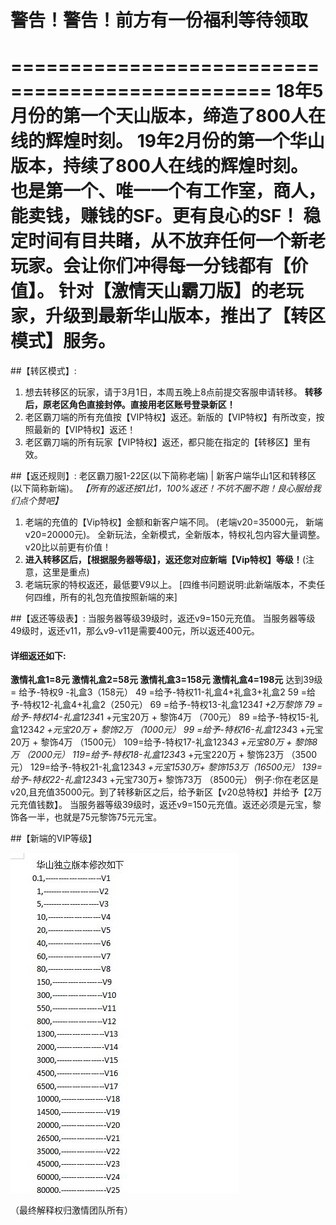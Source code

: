 # 警告！警告！前方有一份福利等待领取
================================================
18年5月份的第一个天山版本，缔造了800人在线的辉煌时刻。
19年2月份的第一个华山版本，持续了800人在线的辉煌时刻。
也是第一个、唯一一个有工作室，商人，能卖钱，赚钱的SF。更有良心的SF！
稳定时间有目共睹，从不放弃任何一个新老玩家。会让你们冲得每一分钱都有【价值】。
针对【激情天山霸刀版】的老玩家，升级到最新华山版本，推出了【转区模式】服务。
============================================================
##【转区模式】: 
1. 想去转移区的玩家，请于3月1日，本周五晚上8点前提交客服申请转移。
    **转移后，原老区角色直接封停。直接用老区账号登录新区！**
2. 老区霸刀端的所有充值按【VIP特权】返还。新版的【VIP特权】有所改变，按照最新的【VIP特权】返还！
3. 老区霸刀端的所有玩家【VIP特权】返还，都只能在指定的【转移区】里有效。

##【返还规则】:
老区霸刀服1-22区(以下简称老端) | 新客户端华山1区和转移区(以下简称新端)。
*【所有的返还按1比1，100%返还！不坑不圈不跑！良心服给我们点个赞吧】*
1. 老端的充值的【Vip特权】金额和新客户端不同。 (老端v20=35000元， 新端v20=20000元)。
        全新玩法，全新模式，全新版本，特权礼包内容大量调整。v20比以前更有价值！
2.  **进入转移区后，【根据服务器等级】，返还您对应新端【Vip特权】等级！**(注意，这里是重点)
3. 老端玩家的特权返还，最低要V9以上。
[四维书问题说明:此新端版本，不卖任何四维，所有的礼包充值按照新端的来] 

##【返还等级表】:
当服务器等级39级时，返还v9=150元充值。
当服务器等级49级时，返还v11，那么v9-v11是需要400元，所以返还400元。
#### 详细返还如下:
**激情礼盒1=8元   激情礼盒2=58元  激情礼盒3=158元   激情礼盒4=198元**
达到39级 = 给予-特权9 -礼盒3（158元）
49 =给予-特权11-礼盒4+礼盒3+礼盒2
59 =给予-特权12-礼盒4+礼盒2（250元）
69 =给予-特权13-礼盒1234*1 +2万黎饰
79 =给予-特权14-礼盒1234*1 +元宝20万  +  黎饰4万  （700元）
89 =给予-特权15-礼盒1234*2 +元宝20万  +  黎饰2万  （1000元）
99 =给予-特权16-礼盒1234*3 +元宝20万  +  黎饰4万  （1500元）
109=给予-特权17-礼盒1234*3 +元宝80万  +  黎饰8万  （2000元）
119=给予-特权18-礼盒1234*3 +元宝220万 +  黎饰23万 （3500元）
129=给予-特权21-礼盒1234*3 +元宝1530万+  黎饰153万（16500元）
139=给予-特权22-礼盒1234*3 +元宝730万+   黎饰73万 （8500元）
例子:你在老区是v20,且充值35000元。到了转移新区之后，给予新区【v20总特权】并给予【2万元充值钱数】。
当服务器等级39级时，返还v9=150元充值。返还必须是元宝，黎饰各一半，也就是75元黎饰75元元宝。

##【新端的VIP等级】

![](./_image/84A912C962634EAF9AC038A4E62A2691.png)

（最终解释权归激情团队所有）